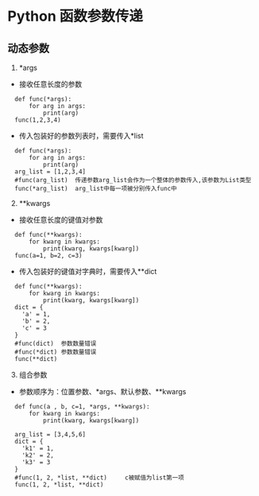 # Python 函数参数传递

## 动态参数
1. *args
  + 接收任意长度的参数
  
```
  def func(*args):
      for arg in args:
          print(arg)
  func(1,2,3,4)
```
  
  + 传入包装好的参数列表时，需要传入*list
  
```
  def func(*args):
      for arg in args:
          print(arg)
  arg_list = [1,2,3,4]
  #func(arg_list)  传递参数arg_list会作为一个整体的参数传入,该参数为List类型
  func(*arg_list)  arg_list中每一项被分别传入func中
```

2. **kwargs
  + 接收任意长度的键值对参数
```
  def func(**kwargs):
      for kwarg in kwargs:
          print(kwarg, kwargs[kwarg])
  func(a=1, b=2, c=3)
```
  + 传入包装好的键值对字典时，需要传入**dict

```
  def func(**kwargs):
      for kwarg in kwargs:
          print(kwarg, kwargs[kwarg])
  dict = {
    'a' = 1,
    'b' = 2,
    'c' = 3
  }
  #func(dict)  参数数量错误
  #func(*dict) 参数数量错误
  func(**dict)
```


3. 组合参数
  + 参数顺序为：位置参数、*args、默认参数、**kwargs
  
```
  def func(a , b, c=1, *args, **kwargs):
      for kwarg in kwargs:
          print(kwarg, kwargs[kwarg])

  arg_list = [3,4,5,6]
  dict = {
    'k1' = 1,
    'k2' = 2,
    'k3' = 3
  }
  #func(1, 2, *list, **dict)     c被赋值为list第一项
  func(1, 2, *list, **dict)
```

